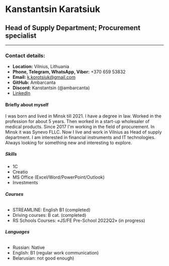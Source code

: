 # **Kanstantsin Karatsiuk**

## **Head of Supply Department; Procurement specialist**
********************************
### **Contact details:**

* **Location:** Vilnius, Lithuania
* **Phone, Telegram, WhatsApp, Viber:** +370 659 53832
* **Email:** k.korotsiuk@gmail.com
* **GitHub:** Ambarcanta
* **Discord:** Kanstantsin (@ambarcanta)
* [LinkedIn](https://www.linkedin.com/in/kanstantsin-karatsiuk-418b71231/)

#### **Briefly about myself**

I was born and lived in Minsk till 2021.
I have a degree in law. Worked in the profession for about 5 years.
Then worked in a start-up wholesaler of medical products.
Since 2017 I'm working in the field of procurement. In Minsk it was Synevo FLLC.
Now I live and work in Vilnius as Head of supply department.
I am interested in financial instruments and IT technologies.
Always looking for something new and interesting to explore.

##### **Skills**

* 1C
* Creatio
* MS Office (Excel/Word/PowerPoint/Outlook)
* Investments

###### **Courses**

* STREAMLINE: English B1 (completed)
* Driving courses: B cat. (completed)
* RS Schools Courses: «JS/FE Pre-School 2022Q2» (in progress)

###### **Languages**

* Russian: Native
* English: B1 (regular work communication)
* Belarusian: not good enough)